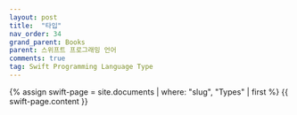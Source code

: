```yaml
---
layout: post
title:  "타입"
nav_order: 34
grand_parent: Books
parent: 스위프트 프로그래밍 언어
comments: true
tag: Swift Programming Language Type
---
```


{% assign swift-page = site.documents | where: "slug", "Types" | first %}
{{ swift-page.content }}